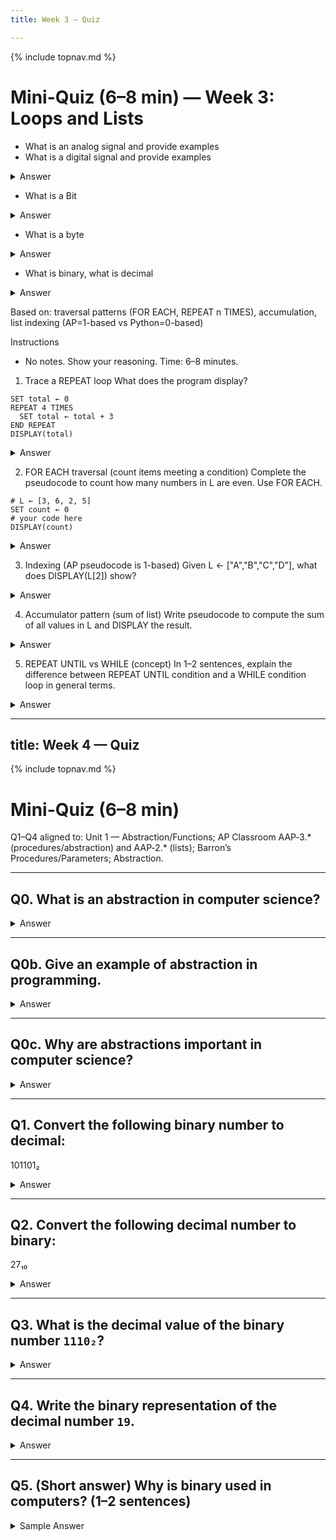 ```yaml
---
title: Week 3 — Quiz

---
```

{% include topnav.md %}

# Mini-Quiz (6–8 min) — Week 3: Loops and Lists

- What is an analog signal and provide examples
- What is a digital signal and provide examples


<details markdown="1"><summary>Answer</summary>
* analog signals has values that change smoothly over time rather than in discrete intervals.  Examples: Key Fob, radio waves, television waves, or sound waves
* digital signals are analog signals broken in to steps - examples CD, MP3, digital photo, digital electronics e.g. PIR sensor/voltage
</details>


- What is a Bit

<details markdown="1"><summary>Answer</summary>
Bit - A contraction of "Binary Digit"; the single unit of information in a computer, typically represented as a 0 or 1</details>

- What is a byte

<details markdown="1"><summary>Answer</summary>
Byte - 8 bits
</details>

- What is binary, what is decimal

<details markdown="1"><summary>Answer</summary>
Binary - A way of representing information using only two options</details>

Based on: traversal patterns (FOR EACH, REPEAT n TIMES), accumulation, list indexing (AP=1-based vs Python=0-based)

Instructions
- No notes. Show your reasoning. Time: 6–8 minutes.

1. Trace a REPEAT loop
What does the program display?

```text
SET total ← 0
REPEAT 4 TIMES
  SET total ← total + 3
END REPEAT
DISPLAY(total)
```

<details markdown="1"><summary>Answer</summary>
total: 0 → 3 → 6 → 9 → 12; output 12.
</details>

2. FOR EACH traversal (count items meeting a condition)
Complete the pseudocode to count how many numbers in L are even. Use FOR EACH.

```text
# L ← [3, 6, 2, 5]
SET count ← 0
# your code here
DISPLAY(count)
```

<details markdown="1"><summary>Answer</summary>

```text
FOR EACH x IN L
  IF (x MOD 2 = 0)
    SET count ← count + 1
  END IF
END FOR EACH
DISPLAY(count)  # 2
```

Reasoning: 6 and 2 are even → count=2.
</details>

3. Indexing (AP pseudocode is 1-based)
Given L ← ["A","B","C","D"], what does DISPLAY(L[2]) show?

<details markdown="1"><summary>Answer</summary>
"B" — AP pseudocode uses 1-based indexing (L[1]="A", L[2]="B").
</details>

4. Accumulator pattern (sum of list)
Write pseudocode to compute the sum of all values in L and DISPLAY the result.

<details markdown="1"><summary>Answer</summary>

```text
SET sum ← 0
FOR EACH v IN L
  SET sum ← sum + v
END FOR EACH
DISPLAY(sum)
```

Notes: Works for numeric L; for empty L, sum stays 0.
</details>

5. REPEAT UNTIL vs WHILE (concept)
In 1–2 sentences, explain the difference between REPEAT UNTIL condition and a WHILE condition loop in general terms.

<details markdown="1"><summary>Answer</summary>
REPEAT UNTIL runs the body at least once and stops when the condition becomes true. A typical WHILE loop checks the condition first and may run zero times. AP pseudocode uses REPEAT UNTIL to express post-condition loops.
</details>




---
title: Week 4 — Quiz
---
{% include topnav.md %}

# Mini-Quiz (6–8 min)

Q1–Q4 aligned to: Unit 1 — Abstraction/Functions; AP Classroom AAP‑3.* (procedures/abstraction) and AAP‑2.* (lists); Barron’s Procedures/Parameters; Abstraction.

---

## Q0. What is an abstraction in computer science?

<details markdown="1">
<summary>Answer</summary>
An abstraction is a simplified representation of something complex that hides unnecessary details, allowing us to focus on high-level operations or ideas.
</details>

---

## Q0b. Give an example of abstraction in programming.

<details markdown="1">
<summary>Answer</summary>
Examples: Using a function to perform a task without knowing its internal code; variables representing data; using a map or list data structure without knowing how it is implemented.
</details>

---

## Q0c. Why are abstractions important in computer science?

<details markdown="1">
<summary>Answer</summary>
Abstractions help manage complexity, make code easier to read and maintain, and allow programmers to build on top of existing solutions without needing to understand every detail.
</details>

---

## Q1. Convert the following binary number to decimal:
101101₂


<details markdown="1">
<summary>Answer</summary>

`101101₂ = 45₁₀`

</details>

---

## Q2. Convert the following decimal number to binary:
27₁₀


<details markdown="1">
<summary>Answer</summary>

`27₁₀ = 11011₂`

</details>

---

## Q3. What is the decimal value of the binary number `1110₂`?

<details markdown="1">
<summary>Answer</summary>

`1110₂ = 14₁₀`

</details>

---

## Q4. Write the binary representation of the decimal number `19`.

<details markdown="1">
<summary>Answer</summary>

`19₁₀ = 10011₂`

</details>

---

## Q5. (Short answer) Why is binary used in computers? (1–2 sentences)

<details markdown="1">
<summary>Sample Answer</summary>

Computers use binary because digital circuits have two stable states (on/off, 1/0), making it reliable and easy to represent data and instructions

---

## Q6. What is overflow in binary addition? Give an example.

<details markdown="1">
<summary>Answer</summary>

Overflow occurs when the result of a binary addition is too large to fit in the available number of bits. For example, adding 1111₂ (15 in decimal) + 1₂ (1 in decimal) in 4 bits gives 10000₂, but only the last 4 bits (0000) are kept, so the result is 0 and the overflow is lost.

</details>

---

## Q7. What happens when a number is too large to be stored in 8 bits?

<details markdown="1">
<summary>Answer</summary>

The value wraps around and only the least significant 8 bits are kept. For example, 255 + 1 = 256, but in 8 bits, 256 is 100000000₂, so only 00000000₂ (0) is stored and the overflow is lost.

</details>

---

## Q8. What is rounding error? Give an example with binary fractions.

<details markdown="1">
<summary>Answer</summary>

Rounding error happens when a number cannot be exactly represented in binary, so it is rounded to the nearest value. For example, 0.1 in decimal cannot be exactly written in binary, so computers store an approximation, which can lead to small errors in calculations.

</details>

---

## Q9. Why do computers sometimes give imprecise answers when adding decimals like 0.1 + 0.2?

<details markdown="1">
<summary>Answer</summary>

Because numbers like 0.1 and 0.2 cannot be exactly represented in binary, their stored values are approximations. When added, the result may not be exactly 0.3 due to these small rounding errors.

</details>


---

## Q10. What is lossless compression? Give an example.

<details markdown="1">
<summary>Answer</summary>
Lossless compression reduces file size without losing any information. The original data can be perfectly reconstructed. Example: ZIP files, PNG images.
</details>

---

## Q11. What is lossy compression? Give an example.

<details markdown="1">
<summary>Answer</summary>
Lossy compression reduces file size by removing some data, resulting in a loss of quality. The original data cannot be perfectly restored. Example: JPEG images, MP3 audio.
</details>

---

## Q12. What is the main trade-off between lossy and lossless compression?

<details markdown="1">
<summary>Answer</summary>
Lossy compression achieves smaller file sizes but loses some information, while lossless keeps all information but may not compress as much.
</details>
